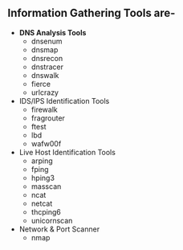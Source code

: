 ## Information Gathering Tools are-

- **DNS Analysis Tools**
  - dnsenum
  - dnsmap
  - dnsrecon
  - dnstracer
  - dnswalk
  - fierce
  - urlcrazy
- IDS/IPS Identification Tools
  - firewalk
  - fragrouter
  - ftest
  - lbd
  - wafw00f
- Live Host Identification Tools
  - arping
  - fping
  - hping3
  - masscan
  - ncat
  - netcat
  - thcping6
  - unicornscan 
- Network & Port Scanner
  - nmap
